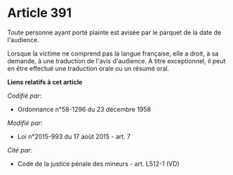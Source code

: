 # Article 391

Toute personne ayant porté plainte est avisée par le parquet de la date de l'audience.

Lorsque la victime ne comprend pas la langue française, elle a droit, à sa demande, à une traduction de l'avis d'audience. A
titre exceptionnel, il peut en être effectué une traduction orale ou un résumé oral.

**Liens relatifs à cet article**

_Codifié par_:

  - Ordonnance n°58-1296 du 23 décembre 1958

_Modifié par_:

  - Loi n°2015-993 du 17 août 2015 - art. 7

_Cité par_:

  - Code de la justice pénale des mineurs - art. L512-1 (VD)

